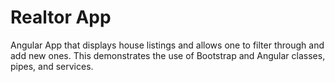 # Realtor App

Angular App that displays house listings and allows one to filter through and add new ones. This demonstrates the use of Bootstrap and Angular classes, pipes, and services.
